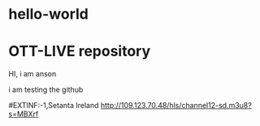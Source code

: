 # hello-world
OTT-LIVE repository
==========

HI, i am anson

i am testing the github

#EXTINF:-1,Setanta Ireland 
http://109.123.70.48/hls/channel12-sd.m3u8?s=MBXrf
